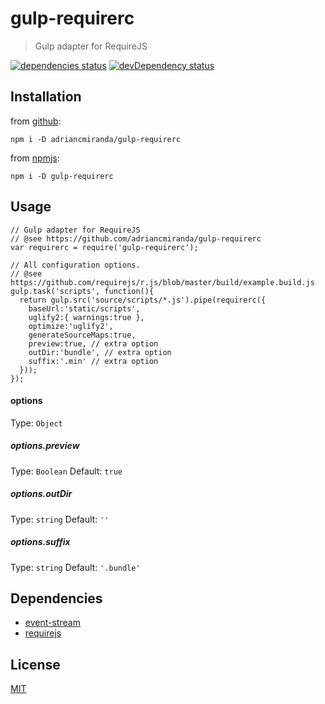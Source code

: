 # gulp-requirerc
> Gulp adapter for RequireJS

[![dependencies status][david_dependencies_status_image]][david_dependencies_status_url] 
[![devDependency status][david_devdependencies_status_image]][david_devdependencies_status_url]

<!-- david dependencies -->
[david_dependencies_status_image]: https://david-dm.org/adriancmiranda/gulp-requirerc.png?theme=shields.io
[david_dependencies_status_url]: https://david-dm.org/adriancmiranda/gulp-requirerc "dependencies status"

<!-- david devDependencies -->
[david_devdependencies_status_image]: https://david-dm.org/adriancmiranda/gulp-requirerc/dev-status.png?theme=shields.io
[david_devdependencies_status_url]: https://david-dm.org/adriancmiranda/gulp-requirerc#info=devDependencies "devDependencies status"

<!-- sourcegraph - views -->
[sourcegraph_views_image]: https://sourcegraph.com/api/repos/github.com/adriancmiranda/gulp-requirerc/counters/views.png
[sourcegraph_views_url]: https://sourcegraph.com/github.com/adriancmiranda/gulp-requirerc "views"


## Installation

from [github](https://github.com/adriancmiranda/gulp-requirerc "Github"):

```terminal
npm i -D adriancmiranda/gulp-requirerc
````

from [npmjs](https://www.npmjs.com/package/gulp-requirerc "NPM"):

```terminal
npm i -D gulp-requirerc
````

## Usage

```node
// Gulp adapter for RequireJS
// @see https://github.com/adriancmiranda/gulp-requirerc
var requirerc = require('gulp-requirerc');

// All configuration options.
// @see https://github.com/requirejs/r.js/blob/master/build/example.build.js
gulp.task('scripts', function(){
  return gulp.src('source/scripts/*.js').pipe(requirerc({
    baseUrl:'static/scripts',
    uglify2:{ warnings:true },
    optimize:'uglify2',
    generateSourceMaps:true,
    preview:true, // extra option
    outDir:'bundle', // extra option
    suffix:'.min' // extra option
  }));
});
```

#### options
Type: `Object`


##### options.preview
Type: `Boolean`
Default: `true`



##### options.outDir
Type: `string`
Default: `''`


##### options.suffix
Type: `string`
Default: `'.bundle'`


## Dependencies

* [event-stream](https://www.npmjs.com/package/event-stream)
* [requirejs](https://www.npmjs.com/package/requirejs)


## License
[MIT](https://github.com/adriancmiranda/gulp-requirerc/blob/master/LICENSE "MIT LICENSE")
